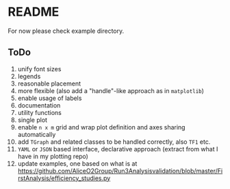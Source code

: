 # README


For now please check example directory.


## ToDo

1. unify font sizes
1. legends
  1. reasonable placement
  1. more flexible (also add a "handle"-like approach as in `matplotlib`)
1. enable usage of labels
1. documentation
1. utility functions
  1. single plot
  1. enable `n x m` grid and wrap plot definition and axes sharing automatically
  1. add `TGraph` and related classes to be handled correctly, also `TF1` etc.
1. `YAML` or `JSON` based interface, declarative approach (extract from what I have in my plotting repo)
1. update examples, one based on what is at https://github.com/AliceO2Group/Run3Analysisvalidation/blob/master/FirstAnalysis/efficiency_studies.py
